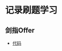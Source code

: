 # 记录刷题学习

## 剑指Offer
- [代码](https://github.com/kexinchu/LeetCode/tree/master/the_sword_refers_to_the_offer)